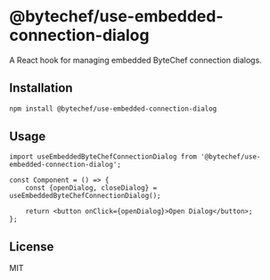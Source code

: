 # @bytechef/use-embedded-connection-dialog

A React hook for managing embedded ByteChef connection dialogs.

## Installation

```bash
npm install @bytechef/use-embedded-connection-dialog
```

## Usage

```tsx
import useEmbeddedByteChefConnectionDialog from '@bytechef/use-embedded-connection-dialog';

const Component = () => {
    const {openDialog, closeDialog} = useEmbeddedByteChefConnectionDialog();

    return <button onClick={openDialog}>Open Dialog</button>;
};
```

## License

MIT
